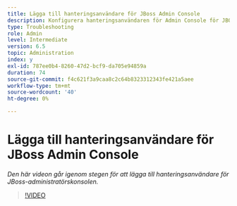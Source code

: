 ```yaml
---
title: Lägga till hanteringsanvändare för JBoss Admin Console
description: Konfigurera hanteringsanvändaren för Admin Console för JBOSS
type: Troubleshooting
role: Admin
level: Intermediate
version: 6.5
topic: Administration
index: y
exl-id: 787ee0b4-8260-47d2-bcf9-da705e94859a
duration: 74
source-git-commit: f4c621f3a9caa8c2c64b8323312343fe421a5aee
workflow-type: tm+mt
source-wordcount: '40'
ht-degree: 0%

---
```


# Lägga till hanteringsanvändare för JBoss Admin Console

*Den här videon går igenom stegen för att lägga till hanteringsanvändare för JBoss-administratörskonsolen.*

>[!VIDEO](https://video.tv.adobe.com/v/335484?quality=12&learn=on)
